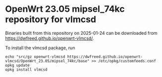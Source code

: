 OpenWrt 23.05 mipsel_74kc repository for vlmcsd
========

Binaries built from this repository on 2025-01-24 can be downloaded from <https://dwfreed.github.io/openwrt-vlmcsd/>.

To install the vlmcsd package, run

```
echo "src/gz openwrt-vlmcsd https://dwfreed.github.io/openwrt-vlmcsd/OpenWrt_23.05/mipsel_74kc/base" >> /etc/opkg/customfeeds.conf
opkg update
opkg install vlmcsd
```
